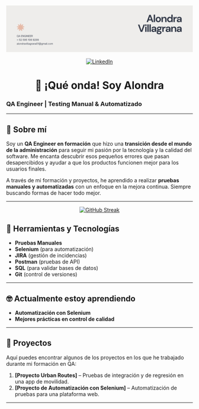 <div id="header" align="center">
  <img decoding="async" src="https://github.com/alondravi/alondravi/blob/main/images for github/Banner para GitHub.png" width="800"/>
</div>


<p align="center">
  <a href="https://www.linkedin.com/in/alondravillagrana/">
    <img src="https://img.shields.io/badge/LinkedIn-e6b9a6?style=for-the-badge&logo=linkedin&logoColor=white" alt="LinkedIn">
  </a>
</p>


<h1 align="center">👋 ¡Qué onda! Soy Alondra</h1>

### QA Engineer | Testing Manual & Automatizado

---

## 🌚 Sobre mí

Soy un **QA Engineer en formación** que hizo una **transición desde el mundo de la administración** para seguir mi pasión por la tecnología y la calidad del software. Me encanta descubrir esos pequeños errores que pasan desapercibidos y ayudar a que los productos funcionen mejor para los usuarios finales.

A través de mi formación y proyectos, he aprendido a realizar **pruebas manuales y automatizadas** con un enfoque en la mejora continua. Siempre buscando formas de hacer todo mejor.

---

<p align="center">
  <a href="https://git.io/streak-stats">
    <img src="http://github-readme-streak-stats.herokuapp.com?user=noelianav91&theme=dark&background=000000" alt="GitHub Streak" width="500" height="200">
  </a>
</p>

## 🔧 Herramientas y Tecnologías

- **Pruebas Manuales**
- **Selenium** (para automatización)
- **JIRA** (gestión de incidencias)
- **Postman** (pruebas de API)
- **SQL** (para validar bases de datos)
- **Git** (control de versiones)

---

## 🤓 Actualmente estoy aprendiendo

- **Automatización con Selenium**
- **Mejores prácticas en control de calidad**

---

## 🚀 Proyectos

Aquí puedes encontrar algunos de los proyectos en los que he trabajado durante mi formación en QA:

1. **[Proyecto Urban Routes]** – Pruebas de integración y de regresión en una app de movilidad.
2. **[Proyecto de Automatización con Selenium]** – Automatización de pruebas para una plataforma web.

---
